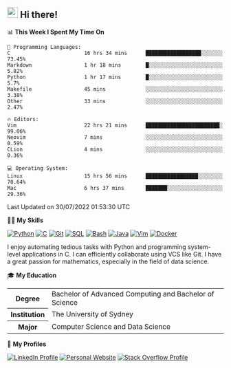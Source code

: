 ## <a href="#"><img src="https://media.giphy.com/media/hvRJCLFzcasrR4ia7z/giphy.gif" width="25px" height="25px"></a> Hi there!

<!--START_SECTION:waka-->
📊 **This Week I Spent My Time On** 

```text
💬 Programming Languages: 
C                        16 hrs 34 mins      ██████████████████░░░░░░░   73.45% 
Markdown                 1 hr 18 mins        █░░░░░░░░░░░░░░░░░░░░░░░░   5.82% 
Python                   1 hr 17 mins        █░░░░░░░░░░░░░░░░░░░░░░░░   5.7% 
Makefile                 45 mins             ░░░░░░░░░░░░░░░░░░░░░░░░░   3.38% 
Other                    33 mins             ░░░░░░░░░░░░░░░░░░░░░░░░░   2.47%

🔥 Editors: 
Vim                      22 hrs 21 mins      ████████████████████████░   99.06% 
Neovim                   7 mins              ░░░░░░░░░░░░░░░░░░░░░░░░░   0.59% 
CLion                    4 mins              ░░░░░░░░░░░░░░░░░░░░░░░░░   0.36%

💻 Operating System: 
Linux                    15 hrs 56 mins      █████████████████░░░░░░░░   70.64% 
Mac                      6 hrs 37 mins       ███████░░░░░░░░░░░░░░░░░░   29.36%

```


 Last Updated on 30/07/2022 01:53:30 UTC
<!--END_SECTION:waka-->

💪🏻 **My Skills**

[![Python](https://img.shields.io/badge/-Python-yellow?style=flat-square&logo=Python)](#)
[![C     ](https://img.shields.io/badge/-C-blue?style=flat-square&logo=C)](#)
[![Git   ](https://img.shields.io/badge/-Git-grey?style=flat-square&logo=Git)](#)
[![SQL   ](https://img.shields.io/badge/-SQL-grey?style=flat-square&logo=SQLite)](#)
[![Bash  ](https://img.shields.io/badge/-Bash-grey?style=flat-square&logo=GNU-Bash)](#)
[![Java  ](https://img.shields.io/badge/-Java-grey?style=flat-square&logo=OpenJDK)](#)
[![Vim   ](https://img.shields.io/badge/-Vim-grey?style=flat-square&logo=Vim)](#)
[![Docker](https://img.shields.io/badge/-Docker-grey?style=flat-square&logo=Docker)](#)

I enjoy automating tedious tasks with Python and programming system-level applications in C. I can efficiently collaborate using VCS like Git. I have a great passion for mathematics, especially in the field of data science.

🎓 **My Education**

<table>
<tr>
    <th>Degree</th>
    <td>Bachelor of Advanced Computing and Bachelor of Science</td>
</tr>
<tr>
    <th>Institution</th>
    <td>The University of Sydney</td>
</tr>
<tr>
    <th>Major</th>
    <td>Computer Science and Data Science</td>
</tr>
</table>

🔗 **My Profiles**

[![LinkedIn Profile](https://img.shields.io/badge/-LinkedIn-blue?style=social&logo=LinkedIn)](https://www.linkedin.com/in/ziao-ji)
[![Personal Website](https://img.shields.io/badge/-Personal%20Website-blue?style=social&logo=Bootstrap)](https://www.jiziao.works)
[![Stack Overflow Profile](https://img.shields.io/badge/-Stack%20Overflow-blue?style=social&logo=StackOverflow)](https://stackoverflow.com/users/11658924/spearandshield)
